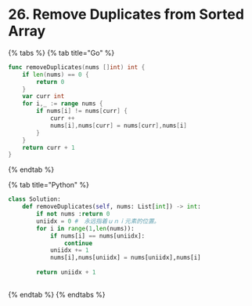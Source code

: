 # 26. Remove Duplicates from Sorted Array

{% tabs %}
{% tab title="Go" %}
```go
func removeDuplicates(nums []int) int {
    if len(nums) == 0 {
        return 0
    }
    var curr int
    for i,_ := range nums {
        if nums[i] != nums[curr] {
            curr ++
            nums[i],nums[curr] = nums[curr],nums[i]
        }
    }
    return curr + 1
}
```
{% endtab %}

{% tab title="Python" %}
```python
class Solution:
    def removeDuplicates(self, nums: List[int]) -> int:
        if not nums :return 0
        uniidx = 0 #　永远指着ｕｎｉ元素的位置。
        for i in range(1,len(nums)):
            if nums[i] == nums[uniidx]:
                continue
            uniidx += 1   
            nums[i],nums[uniidx] = nums[uniidx],nums[i]
            
        return uniidx + 1
            
```
{% endtab %}
{% endtabs %}

